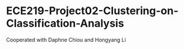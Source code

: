 # ECE219-Project02-Clustering-on-Classification-Analysis
Cooperated with Daphne Chiou and Hongyang Li
